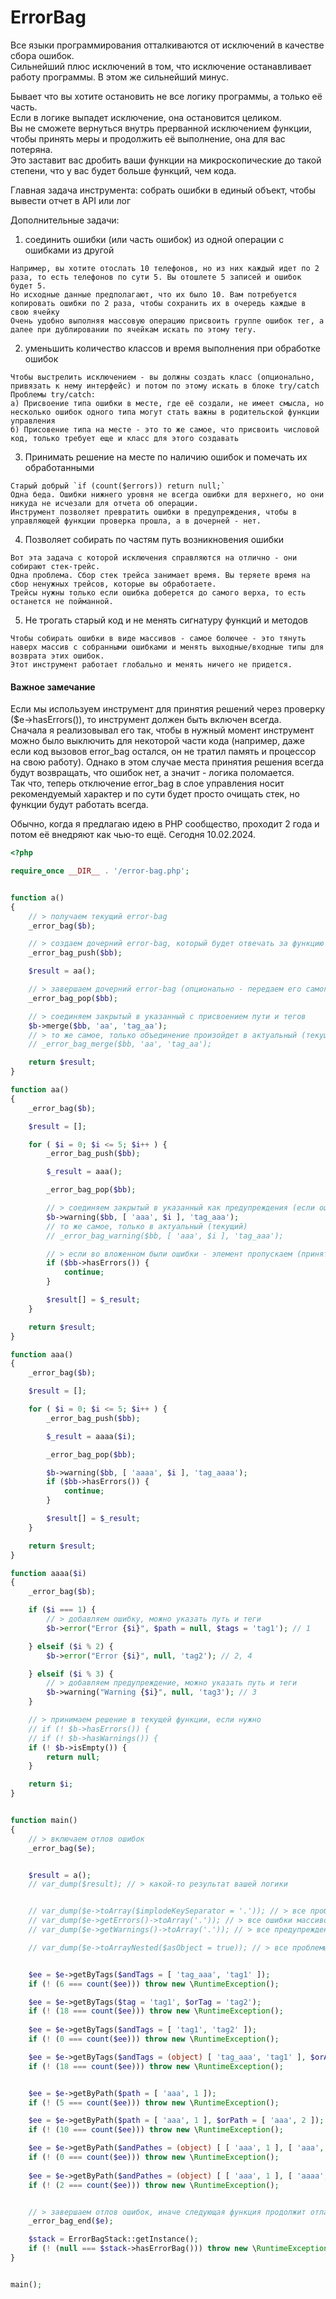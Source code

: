 # ErrorBag

Все языки программирования отталкиваются от исключений в качестве сбора ошибок.  
Сильнейший плюс исключений в том, что исключение останавливает работу программы. В этом же сильнейший минус.

Бывает что вы хотите остановить не все логику программы, а только её часть.  
Если в логике выпадет исключение, она остановится целиком.  
Вы не сможете вернуться внутрь прерванной исключением функции, чтобы принять меры и продолжить её выполнение, она для вас потеряна.  
Это заставит вас дробить ваши функции на микроскопические до такой степени, что у вас будет больше функций, чем кода.

Главная задача инструмента: собрать ошибки в единый объект, чтобы вывести отчет в API или лог

Дополнительные задачи:
1) соединить ошибки (или часть ошибок) из одной операции с ошибками из другой
```
Например, вы хотите отослать 10 телефонов, но из них каждый идет по 2 раза, то есть телефонов по сути 5. Вы отошлете 5 записей и ошибок будет 5.  
Но исходные данные предполагают, что их было 10. Вам потребуется копировать ошибки по 2 раза, чтобы сохранить их в очередь каждые в свою ячейку
Очень удобно выполняя массовую операцию присвоить группе ошибок тег, а далее при дублировании по ячейкам искать по этому тегу.
```
2) уменьшить количество классов и время выполнения при обработке ошибок
```
Чтобы выстрелить исключением - вы должны создать класс (опционально, привязать к нему интерфейс) и потом по этому искать в блоке try/catch
Проблемы try/catch:
а) Присвоение типа ошибки в месте, где её создали, не имеет смысла, но несколько ошибок одного типа могут стать важны в родительской функции управления
б) Присовение типа на месте - это то же самое, что присвоить числовой код, только требует еще и класс для этого создавать
```
3) Принимать решение на месте по наличию ошибок и помечать их обработанными
```
Старый добрый `if (count($errors)) return null;`
Одна беда. Ошибки нижнего уровня не всегда ошибки для верхнего, но они никуда не исчезали для отчета об операции.
Инструмент позволяет превратить ошибки в предупреждения, чтобы в управляющей функции проверка прошла, а в дочерней - нет.
```
4) Позволяет собирать по частям путь возникновения ошибки
```
Вот эта задача с которой исключения справляются на отлично - они собирают стек-трейс.  
Одна проблема. Сбор стек трейса занимает время. Вы теряете время на сбор ненужных трейсов, которые вы обработаете.
Трейсы нужны только если ошибка доберется до самого верха, то есть останется не пойманной.
```
5) Не трогать старый код и не менять сигнатуру функций и методов
```
Чтобы собирать ошибки в виде массивов - самое болючее - это тянуть наверх массив с собранными ошибками и менять выходные/входные типы для возврата этих ошибок.
Этот инструмент работает глобально и менять ничего не придется.
```

#### Важное замечание
Если мы используем инструмент для принятия решений через проверку ($e->hasErrors()), то инструмент должен быть включен всегда.  
Сначала я реализовывал его так, чтобы в нужный момент инструмент можно было выключить для некоторой части кода (например, даже если код вызовов error_bag остался, он не тратил память и процессор на свою работу).
Однако в этом случае места принятия решения всегда будут возвращать, что ошибок нет, а значит - логика поломается.  
Так что, теперь отключение error_bag в слое управления носит рекомендуемый характер и по сути будет просто очищать стек, но функции будут работать всегда.

Обычно, когда я предлагаю идею в PHP сообщество, проходит 2 года и потом её внедряют как чью-то ещё. Сегодня 10.02.2024.

```php
<?php

require_once __DIR__ . '/error-bag.php';


function a()
{
    // > получаем текущий error-bag
    _error_bag($b);

    // > создаем дочерний error-bag, который будет отвечать за функцию aa()
    _error_bag_push($bb);

    $result = aa();

    // > завершаем дочерний error-bag (опционально - передаем его самого для проверки, не забыли ли глубже закрыть другие)
    _error_bag_pop($bb);

    // > соединяем закрытый в указанный с присвоением пути и тегов
    $b->merge($bb, 'aa', 'tag_aa');
    // > то же самое, только объединение произойдет в актуальный (текущий)
    // _error_bag_merge($bb, 'aa', 'tag_aa');

    return $result;
}

function aa()
{
    _error_bag($b);

    $result = [];

    for ( $i = 0; $i <= 5; $i++ ) {
        _error_bag_push($bb);

        $_result = aaa();

        _error_bag_pop($bb);

        // > соединяем закрытый в указанный как предупреждения (если ошибка была решена) с присвоением пути и тегов
        $b->warning($bb, [ 'aaa', $i ], 'tag_aaa');
        // то же самое, только в актуальный (текущий)
        // _error_bag_warning($bb, [ 'aaa', $i ], 'tag_aaa');

        // > если во вложенном были ошибки - элемент пропускаем (принятие решение в родителе в зависимости от потомка)
        if ($bb->hasErrors()) {
            continue;
        }

        $result[] = $_result;
    }

    return $result;
}

function aaa()
{
    _error_bag($b);

    $result = [];

    for ( $i = 0; $i <= 5; $i++ ) {
        _error_bag_push($bb);

        $_result = aaaa($i);

        _error_bag_pop($bb);

        $b->warning($bb, [ 'aaaa', $i ], 'tag_aaaa');
        if ($bb->hasErrors()) {
            continue;
        }

        $result[] = $_result;
    }

    return $result;
}

function aaaa($i)
{
    _error_bag($b);

    if ($i === 1) {
        // > добавляем ошибку, можно указать путь и теги
        $b->error("Error {$i}", $path = null, $tags = 'tag1'); // 1

    } elseif ($i % 2) {
        $b->error("Error {$i}", null, 'tag2'); // 2, 4

    } elseif ($i % 3) {
        // > добавляем предупреждение, можно указать путь и теги
        $b->warning("Warning {$i}", null, 'tag3'); // 3
    }

    // > принимаем решение в текущей функции, если нужно
    // if (! $b->hasErrors()) {
    // if (! $b->hasWarnings()) {
    if (! $b->isEmpty()) {
        return null;
    }

    return $i;
}


function main()
{
    // > включаем отлов ошибок
    _error_bag($e);


    $result = a();
    // var_dump($result); // > какой-то результат вашей логики


    // var_dump($e->toArray($implodeKeySeparator = '.')); // > все проблемы массивом
    // var_dump($e->getErrors()->toArray('.')); // > все ошибки массивом
    // var_dump($e->getWarnings()->toArray('.')); // > все предупреждения массивом

    // var_dump($e->toArrayNested($asObject = true)); // > все проблемы вложенным массивом


    $ee = $e->getByTags($andTags = [ 'tag_aaa', 'tag1' ]);
    if (! (6 === count($ee))) throw new \RuntimeException();

    $ee = $e->getByTags($tag = 'tag1', $orTag = 'tag2');
    if (! (18 === count($ee))) throw new \RuntimeException();
    
    $ee = $e->getByTags($andTags = [ 'tag1', 'tag2' ]);
    if (! (0 === count($ee))) throw new \RuntimeException();

    $ee = $e->getByTags($andTags = (object) [ 'tag_aaa', 'tag1' ], $orAndTags = (object) [ 'tag_aaa', 'tag2' ]);
    if (! (18 === count($ee))) throw new \RuntimeException();


    $ee = $e->getByPath($path = [ 'aaa', 1 ]);
    if (! (5 === count($ee))) throw new \RuntimeException();

    $ee = $e->getByPath($path = [ 'aaa', 1 ], $orPath = [ 'aaa', 2 ]);
    if (! (10 === count($ee))) throw new \RuntimeException();

    $ee = $e->getByPath($andPathes = (object) [ [ 'aaa', 1 ], [ 'aaa', 2 ] ]);
    if (! (0 === count($ee))) throw new \RuntimeException();    
    
    $ee = $e->getByPath($andPathes = (object) [ [ 'aaa', 1 ], [ 'aaaa', 1 ] ], $orAndPathes = (object) [ [ 'aaa', 1 ], [ 'aaaa', 2 ] ]);
    if (! (2 === count($ee))) throw new \RuntimeException();


    // > завершаем отлов ошибок, иначе следующая функция продолжит отлавливать в объявленный ранее error-bag
    _error_bag_end($e);

    $stack = ErrorBagStack::getInstance();
    if (! (null === $stack->hasErrorBag())) throw new \RuntimeException();
}


main();

```
